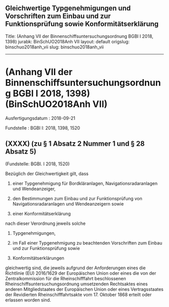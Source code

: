 Gleichwertige Typgenehmigungen und Vorschriften zum Einbau und zur
Funktionsprüfung sowie Konformitätserklärung
---
Title: (Anhang VII der Binnenschiffsuntersuchungsordnung BGBl I 2018, 1398)
jurabk: BinSchUO2018Anh VII
layout: default
origslug: binschuo2018anh_vii
slug: binschuo2018anh_vii

---

# (Anhang VII der Binnenschiffsuntersuchungsordnung BGBl I 2018, 1398) (BinSchUO2018Anh VII)

Ausfertigungsdatum
:   2018-09-21

Fundstelle
:   BGBl I: 2018, 1398, 1520


## (XXXX) (zu § 1 Absatz 2 Nummer 1 und § 28 Absatz 5)

(Fundstelle: BGBl. I 2018, 1520)

Bezüglich der Gleichwertigkeit gilt, dass

1.  einer Typgenehmigung für Bordkläranlagen, Navigationsradaranlagen und
    Wendeanzeiger,


2.  den Bestimmungen zum Einbau und zur Funktionsprüfung von
    Navigationsradaranlagen und Wendeanzeigern sowie


3.  einer Konformitätserklärung



nach dieser Verordnung jeweils solche

1.  Typgenehmigungen,


2.  im Fall einer Typgenehmigung zu beachtenden Vorschriften zum Einbau
    und zur Funktionsprüfung sowie


3.  Konformitätserklärungen



gleichwertig sind, die jeweils aufgrund der Anforderungen eines die
Richtlinie (EU) 2016/1629 der Europäischen Union oder eines die von
der Zentralkommission für die Rheinschifffahrt beschlossenen
Rheinschiffsuntersuchungsordnung umsetzenden Rechtsaktes eines anderen
Mitgliedstaates der Europäischen Union oder eines Vertragsstaates der
Revidierten Rheinschifffahrtsakte vom 17. Oktober 1868 erteilt oder
erlassen worden sind.

